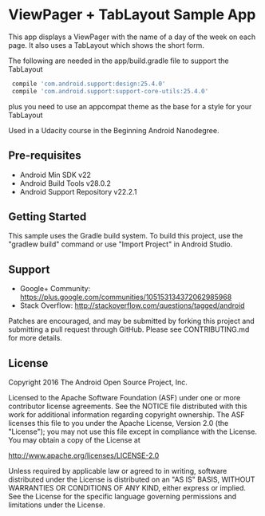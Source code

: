 ViewPager + TabLayout Sample App
===================================

This app displays a ViewPager with the name of a day of the week on each page.
It also uses a TabLayout which shows the short form.

The following are needed in the app/build.gradle file to support the TabLayout

```bash
 compile 'com.android.support:design:25.4.0'
 compile 'com.android.support:support-core-utils:25.4.0'
 ```
plus you need to use an appcompat theme as the base for a style for your TabLayout

Used in a Udacity course in the Beginning Android Nanodegree.

Pre-requisites
--------------

- Android Min SDK v22
- Android Build Tools v28.0.2
- Android Support Repository v22.2.1

Getting Started
---------------

This sample uses the Gradle build system. To build this project, use the
"gradlew build" command or use "Import Project" in Android Studio.

Support
-------

- Google+ Community: https://plus.google.com/communities/105153134372062985968
- Stack Overflow: http://stackoverflow.com/questions/tagged/android

Patches are encouraged, and may be submitted by forking this project and
submitting a pull request through GitHub. Please see CONTRIBUTING.md for more details.

License
-------

Copyright 2016 The Android Open Source Project, Inc.

Licensed to the Apache Software Foundation (ASF) under one or more contributor
license agreements.  See the NOTICE file distributed with this work for
additional information regarding copyright ownership.  The ASF licenses this
file to you under the Apache License, Version 2.0 (the "License"); you may not
use this file except in compliance with the License.  You may obtain a copy of
the License at

http://www.apache.org/licenses/LICENSE-2.0

Unless required by applicable law or agreed to in writing, software
distributed under the License is distributed on an "AS IS" BASIS, WITHOUT
WARRANTIES OR CONDITIONS OF ANY KIND, either express or implied.  See the
License for the specific language governing permissions and limitations under
the License.
